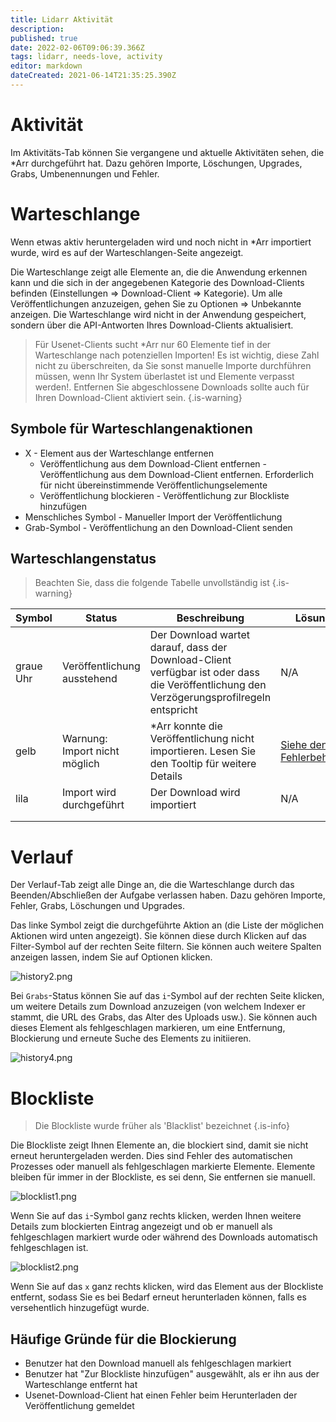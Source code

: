 ```yaml
---
title: Lidarr Aktivität
description: 
published: true
date: 2022-02-06T09:06:39.366Z
tags: lidarr, needs-love, activity
editor: markdown
dateCreated: 2021-06-14T21:35:25.390Z
---
```


# Aktivität

Im Aktivitäts-Tab können Sie vergangene und aktuelle Aktivitäten sehen, die \*Arr durchgeführt hat. Dazu gehören Importe, Löschungen, Upgrades, Grabs, Umbenennungen und Fehler.

# Warteschlange

Wenn etwas aktiv heruntergeladen wird und noch nicht in \*Arr importiert wurde, wird es auf der Warteschlangen-Seite angezeigt.

Die Warteschlange zeigt alle Elemente an, die die Anwendung erkennen kann und die sich in der angegebenen Kategorie des Download-Clients befinden (Einstellungen => Download-Client => Kategorie). Um alle Veröffentlichungen anzuzeigen, gehen Sie zu Optionen => Unbekannte anzeigen. Die Warteschlange wird nicht in der Anwendung gespeichert, sondern über die API-Antworten Ihres Download-Clients aktualisiert.

> Für Usenet-Clients sucht \*Arr nur 60 Elemente tief in der Warteschlange nach potenziellen Importen! Es ist wichtig, diese Zahl nicht zu überschreiten, da Sie sonst manuelle Importe durchführen müssen, wenn Ihr System überlastet ist und Elemente verpasst werden!.
> Entfernen Sie abgeschlossene Downloads sollte auch für Ihren Download-Client aktiviert sein. {.is-warning}

## Symbole für Warteschlangenaktionen

- X - Element aus der Warteschlange entfernen
  - Veröffentlichung aus dem Download-Client entfernen - Veröffentlichung aus dem Download-Client entfernen. Erforderlich für nicht übereinstimmende Veröffentlichungselemente
  - Veröffentlichung blockieren - Veröffentlichung zur Blockliste hinzufügen
- Menschliches Symbol - Manueller Import der Veröffentlichung
- Grab-Symbol - Veröffentlichung an den Download-Client senden

## Warteschlangenstatus

> Beachten Sie, dass die folgende Tabelle unvollständig ist {.is-warning}

| Symbol       | Status                   | Beschreibung                                                                                     | Lösungsschritte                                         |
| ---------- | ------------------------ | ----------------------------------------------------------------------------------------------- | -------------------------------------------------------- |
| graue Uhr | Veröffentlichung ausstehend          | Der Download wartet darauf, dass der Download-Client verfügbar ist oder dass die Veröffentlichung den Verzögerungsprofilregeln entspricht | N/A                                                      |
| gelb     | Warnung: Import nicht möglich | \*Arr konnte die Veröffentlichung nicht importieren. Lesen Sie den Tooltip für weitere Details                    | [Siehe den Fehlerbehebungsguide](/lidarr/troubleshooting) |
| lila     | Import wird durchgeführt       | Der Download wird importiert                                                                           | N/A                                                      |
|            |                          |                                                                                                 |                                                          |
|            |                          |                                                                                                 |                                                          |

# Verlauf

Der Verlauf-Tab zeigt alle Dinge an, die die Warteschlange durch das Beenden/Abschließen der Aufgabe verlassen haben. Dazu gehören Importe, Fehler, Grabs, Löschungen und Upgrades.

Das linke Symbol zeigt die durchgeführte Aktion an (die Liste der möglichen Aktionen wird unten angezeigt). Sie können diese durch Klicken auf das Filter-Symbol auf der rechten Seite filtern. Sie können auch weitere Spalten anzeigen lassen, indem Sie auf Optionen klicken.

![history2.png](/assets/lidarr/history2.png)

Bei `Grabs`-Status können Sie auf das `i`-Symbol auf der rechten Seite klicken, um weitere Details zum Download anzuzeigen (von welchem Indexer er stammt, die URL des Grabs, das Alter des Uploads usw.). Sie können auch dieses Element als fehlgeschlagen markieren, um eine Entfernung, Blockierung und erneute Suche des Elements zu initiieren.

![history4.png](/assets/lidarr/history4.png)

# Blockliste

> Die Blockliste wurde früher als 'Blacklist' bezeichnet {.is-info}

Die Blockliste zeigt Ihnen Elemente an, die blockiert sind, damit sie nicht erneut heruntergeladen werden. Dies sind Fehler des automatischen Prozesses oder manuell als fehlgeschlagen markierte Elemente. Elemente bleiben für immer in der Blockliste, es sei denn, Sie entfernen sie manuell.

![blocklist1.png](/assets/lidarr/blocklist1.png)

Wenn Sie auf das `i`-Symbol ganz rechts klicken, werden Ihnen weitere Details zum blockierten Eintrag angezeigt und ob er manuell als fehlgeschlagen markiert wurde oder während des Downloads automatisch fehlgeschlagen ist.

![blocklist2.png](/assets/lidarr/blocklist2.png)

Wenn Sie auf das `x` ganz rechts klicken, wird das Element aus der Blockliste entfernt, sodass Sie es bei Bedarf erneut herunterladen können, falls es versehentlich hinzugefügt wurde.

## Häufige Gründe für die Blockierung

- Benutzer hat den Download manuell als fehlgeschlagen markiert
- Benutzer hat "Zur Blockliste hinzufügen" ausgewählt, als er ihn aus der Warteschlange entfernt hat
- Usenet-Download-Client hat einen Fehler beim Herunterladen der Veröffentlichung gemeldet